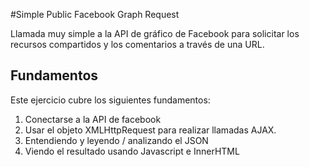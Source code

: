 #Simple Public Facebook Graph Request

Llamada muy simple a la API de gráfico de Facebook para solicitar los recursos compartidos y los comentarios a través de una URL.

## Fundamentos
Este ejercicio cubre los siguientes fundamentos:
1. Conectarse a la API de facebook
2. Usar el objeto XMLHttpRequest para realizar llamadas AJAX.
3. Entendiendo y leyendo / analizando el JSON
4. Viendo el resultado usando Javascript e InnerHTML